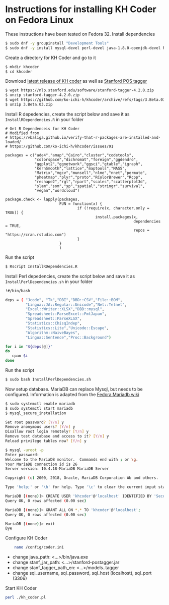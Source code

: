 # Instructions for installing KH Coder on Fedora Linux

These instructions have been tested on Fedora 32. Install dependencies

```bash
$ sudo dnf -y groupinstall "Development Tools"
$ sudo dnf -y install mysql-devel perl-devel java-1.8.0-openjdk-devel R-devel perl-CPAN
```

Create a directory for KH Coder and go to it

```bash
$ mkdir khcoder
$ cd khcoder
```

Download [latest release of KH coder](https://github.com/ko-ichi-h/khcoder/releases/latest)
as well as [Stanford POS tagger](https://nlp.stanford.edu/software/tagger.shtml#Download)

```bash
$ wget https://nlp.stanford.edu/software/stanford-tagger-4.2.0.zip
$ unzip stanford-tagger-4.2.0.zip
$ wget https://github.com/ko-ichi-h/khcoder/archive/refs/tags/3.Beta.03.zip
$ unzip 3.Beta.03.zip
```

Install R depedencies, create the script below and save it as `InstallRDependencies.R`
in your folder
```Rscript
# Get R Dependenceis for KH Coder
# Modified from 
# https://vbaliga.github.io/verify-that-r-packages-are-installed-and-loaded/
# https://github.com/ko-ichi-h/khcoder/issues/91

packages = c("ade4","amap","Cairo","cluster","codetools",
             "colorspace","dichromat","foreign","ggdendro",
             "ggplot2","ggnetwork","ggsci","gtable","igraph",
             "KernSmooth","lattice","maptools","MASS",
             "Matrix","mgcv","munsell","nlme","nnet","permute",
             "pheatmap","plyr","proto","RColorBrewer","Rcpp",
             "reshape2","rgl","rpart","scales","scatterplot3d",
             "slam","som","sp","spatial","stringr","survival",
             "vegan","wordcloud")

package.check <- lapply(packages,
                        FUN = function(x) {
                                if (!require(x, character.only = TRUE)) {
                                        install.packages(x, 
                                                         dependencies = TRUE, 
                                                         repos = "https://cran.rstudio.com")
                                }
                        }
                        )

```

Run the script
```bash
$ Rscript InstallRDependencies.R
```

Install Perl depedencies, create the script below and save it as `InstallPerlDependencies.sh`
in your folder
```bash
!#/bin/bash

deps = ( "Jcode", "Tk","DBI","DBD::CSV","File::BOM",
         "Lingua::JA::Regular::Unicode","Net::Telnet",
         "Excel::Writer::XLSX","DBD::mysql",
         "Spreadsheet::ParseExcel::FmtJapan",
         "Spreadsheet::ParseXLSX",
         "Statistics::ChisqIndep",
         "Statistics::Lite","Unicode::Escape",
         "Algorithm::NaiveBayes",
         "Lingua::Sentence","Proc::Background")

for i in "${deps[@]}"
do
   cpan $i
done
```

Run the script
```bash
$ sudo bash InstallPerlDependencies.sh
```

Now setup database. MariaDB can replace Mysql, but needs to be
configured. Information is adapted from the 
[Fedora Mariadb wiki](https://fedoraproject.org/wiki/MariaDB)

```bash
$ sudo systemctl enable mariadb
$ sudo systemctl start mariadb
$ mysql_secure_installation

Set root password? [Y/n] y
Remove anonymous users? [Y/n] y
Disallow root login remotely? [Y/n] y
Remove test database and access to it? [Y/n] y
Reload privilege tables now? [Y/n] y

$ mysql -uroot -p
Enter password: 
Welcome to the MariaDB monitor.  Commands end with ; or \g.
Your MariaDB connection id is 26
Server version: 10.4.18-MariaDB MariaDB Server

Copyright (c) 2000, 2018, Oracle, MariaDB Corporation Ab and others.

Type 'help;' or '\h' for help. Type '\c' to clear the current input statement.

MariaDB [(none)]> CREATE USER 'khcoder'@'localhost' IDENTIFIED BY 'SecurePassword';
Query OK, 0 rows affected (0.00 sec)

MariaDB [(none)]> GRANT ALL ON *.* TO 'khcoder'@'localhost';
Query OK, 0 rows affected (0.00 sec)

MariaDB [(none)]> exit
Bye

```
Configure KH Coder

```bash
    nano /config/coder.ini
```
- change java_path: <...>/bin/java.exe
- change stanf_jar_path: <...>/stanford-postagger.jar
- change stanf_tagger_path_en: <...>/models..tagger
- change sql_username, sql_password, sql_host (localhost), sql_port (3306)
 
Start KH Coder
```bash
perl ./kh_coder.pl
```
